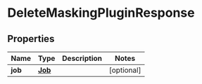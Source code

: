 

# DeleteMaskingPluginResponse


## Properties

Name | Type | Description | Notes
------------ | ------------- | ------------- | -------------
**job** | [**Job**](Job.md) |  |  [optional]



